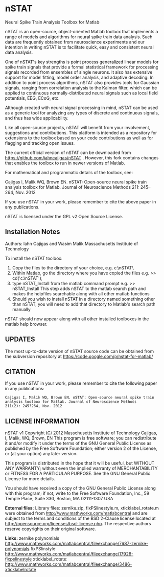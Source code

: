 nSTAT
=====

Neural Spike Train Analysis Toolbox for Matlab


nSTAT is an open-source, object-oriented Matlab toolbox that implements a range of models and algorithms for neural spike train data analysis. Such data are frequently obtained from neuroscience experiments and our intention in writing nSTAT is to facilitate quick, easy and consistent neural data analysis.

One of nSTAT's key strengths is point process generalized linear models for spike train signals that provide a formal statistical framework for processing signals recorded from ensembles of single neurons. It also has extensive support for model fitting, model order analysis, and adaptive decoding. In addition to point process algorithms, nSTAT also provides tools for Gaussian signals, ranging from correlation analysis to the Kalman filter, which can be applied to continuous normally-distributed neural signals such as local field potentials, EEG, ECoG, etc.

Although created with neural signal processing in mind, nSTAT can be used as a generic tool for analyzing any types of discrete and continuous signals, and thus has wide applicability.

Like all open-source projects, nSTAT will benefit from your involvement, suggestions and contributions. This platform is intended as a repository for extensions to the toolbox based on your code contributions as well as for flagging and tracking open issues.

The current official version of nSTAT can be downloaded from https://github.com/iahncajigas/nSTAT . However, this fork contains changes that enables the toolbox to run in newer versions of Matlab.

For mathematical and programmatic details of the toolbox, see:

Cajigas I, Malik WQ, Brown EN. nSTAT: Open-source neural spike train analysis toolbox for Matlab. Journal of Neuroscience Methods 211: 245–264, Nov. 2012

If you use nSTAT in your work, please remember to cite the above paper in any publications.

nSTAT is licensed under the GPL v2 Open Source License.

Installation Notes
------------------
Authors: 
Iahn Cajigas and Wasim Malik
Massachusetts Institute of Technology

To install the nSTAT toolbox:
1) Copy the files to the directory of your choice, e.g. c:\nSTAT\
2) Within Matlab, go the directory where you have copied the files
   e.g. >> cd('c:\nSTAT\');
3) type nSTAT_Install from the matlab command prompt
   e.g. >> nSTAT_Install
   This step adds nSTAT to the matlab search path and makes the helpfiles
   searchable along with all other matlab functions
4) Should you wish to install nSTAT in a directory named something other 
   than nSTAT, you will need to add that directory to Matlab's search
   path manually

nSTAT should now appear along with all other installed toolboxes in the
matlab help browser.


UPDATES
-------
The most up-to-date version of nSTAT source code can be obtained from the 
subversion repository at https://code.google.com/p/nstat-for-matlab/


CITATION
--------
If you use nSTAT in your work, please remember to cite the following paper
in any publications:

    Cajigas I, Malik WQ, Brown EN. nSTAT: Open-source neural spike train 
    analysis toolbox for Matlab. Journal of Neuroscience Methods 
    211(2): 245?264, Nov. 2012


LICENSE INFORMATION
-------------------
nSTAT v1 Copyright (C) 2012 Masschusetts Institute of Technology
Cajigas, I, Malik, WQ, Brown, EN
This program is free software; you can redistribute it and/or 
modify it under the terms of the GNU General Public License as published 
by the Free Software Foundation; either version 2 of the License, or 
(at your option) any later version.

This program is distributed in the hope that it will be useful, 
but WITHOUT ANY WARRANTY; without even the implied warranty of 
MERCHANTABILITY or FITNESS FOR A PARTICULAR PURPOSE. 
See the GNU General Public License for more details.
 
You should have received a copy of the GNU General Public License 
along with this program; if not, write to the Free Software Foundation, 
Inc., 59 Temple Place, Suite 330, Boston, MA 02111-1307 USA

**External files:**
Library files: zernike.zip, fixPSlinestyle.m, xticklabel_rotate.m were 
obtained from http://www.mathworks.com/matlabcentral and are subject to 
the terms and conditions of the BSD 2-Clause license located at
http://opensource.org/licenses/bsd-license.php. The respective authors 
reserve copyrights on their original software.

**Links:**
zernike polynomials
    http://www.mathworks.com/matlabcentral/fileexchange/7687-zernike-polynomials
fixPSlinstyle 
    http://www.mathworks.com/matlabcentral/fileexchange/17928-fixpslinestyle
xticklabel_rotate: 
    http://www.mathworks.com/matlabcentral/fileexchange/3486-xticklabelrotate


